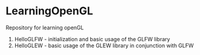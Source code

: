 # LearningOpenGL
Repository for learning openGL

1) HelloGLFW - initialization and basic usage of the GLFW library 
2) HelloGLEW - basic usage of the GLEW library in conjunction with GLFW
